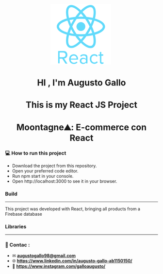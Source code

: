 <div id = "header" align="center">
    <img src="https://github.com/devicons/devicon/blob/master/icons/react/react-original-wordmark.svg" title="React" alt="React" width="200" height="200"/>&nbsp;
    <h1 align="center">HI , I'm Augusto Gallo</h1>
    <h1 align="center">This is my React JS  Project</h1>
</div>

<div id = "header" align="center">
     <h1 align="center"> Moontagne⛰: E-commerce con React</h1>
</div>

### 💻 How to run this project
* Download the project from this repository.
* Open your preferred code editor.
* Run npm start in your console.
* Open http://localhost:3000 to see it in your browser.
     
### Build
---
This project was developed with React, bringing all products from a Firebase database
     
### Libraries
        
        
---

### 📓 Contac :
- ✉ **augustogallo98@gmail.com**
- 🌐 **https://www.linkedin.com/in/augusto-gallo-ab1150150/**
- 📱 **https://www.instagram.com/galloaugusto/**


